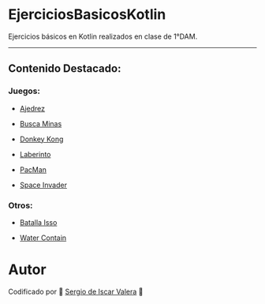 # EjerciciosBasicosKotlin
Ejercicios básicos en Kotlin realizados en clase de 1°DAM.

---

## Contenido Destacado:

### Juegos:
- [Ajedrez](https://github.com/SergioDeIscarValera/EjerciciosBasicosKotlin/blob/main/TEMA-02/src/main/kotlin/Juegos/Ajedrez.kt)

 - [Busca Minas](https://github.com/SergioDeIscarValera/EjerciciosBasicosKotlin/blob/main/TEMA-02/src/main/kotlin/Juegos/BuscaMinas.kt)

 - [Donkey Kong](https://github.com/SergioDeIscarValera/EjerciciosBasicosKotlin/blob/main/TEMA-02/src/main/kotlin/Juegos/DonkeyKongKotlin.kt)

 - [Laberinto](https://github.com/SergioDeIscarValera/EjerciciosBasicosKotlin/blob/main/TEMA-02/src/main/kotlin/Juegos/Laberinto.kt)

 - [PacMan](https://github.com/SergioDeIscarValera/EjerciciosBasicosKotlin/blob/main/TEMA-02/src/main/kotlin/Juegos/PacManKotlin.kt)

- [Space Invader](https://github.com/SergioDeIscarValera/EjerciciosBasicosKotlin/blob/main/TEMA-02/src/main/kotlin/Juegos/SpaceInvaderKotlin.kt)

### Otros:
- [Batalla Isso](https://github.com/SergioDeIscarValera/EjerciciosBasicosKotlin/blob/main/TEMA-02/src/main/kotlin/Examen/Batalla_Issos.kt)

- [Water Contain](https://github.com/SergioDeIscarValera/EjerciciosBasicosKotlin/blob/main/TEMA-02/src/main/kotlin/Examen/Water_Container.kt)

# Autor
Codificado por 🚀 [Sergio de Iscar Valera](https://github.com/SergioDeIscarValera) 🐓
